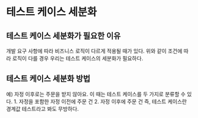 # 테스트 케이스 세분화
## 테스트 케이스 세분화가 필요한 이유
개발 요구 사항에 따라 비즈니스 로직이 다르게 적용될 때가 있다.
위와 같이 조건에 따라 로직이 다를 경우 우리는 테스트 케이스의 세분화가 필요하다.

## 테스트 케이스 세분화 방법
예) 자정 이후로는 주문을 받지 않아요.
이 때는 테스트 케이스를 두 가지로 분류할 수 있다.
    1. 자정을 포함한 자정 이전에 주문 건
    2. 자정 이후에 주문 건
즉, 테스트 케이스란 경계값 테스트라고 봐도 무방하다.